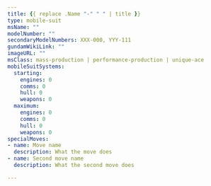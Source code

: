 ```yaml
---
title: {{ replace .Name "-" " " | title }}
type: mobile-suit
msName: ""
modelNumber: ""
secondaryModelNumbers: XXX-000, YYY-111
gundamWikiLink: ""
imageURL: ""
msClass: mass-production | performance-production | unique-ace
mobileSuitSystems:
  starting:
    engines: 0
    comms: 0
    hull: 0
    weapons: 0
  maximum:
    engines: 0
    comms: 0
    hull: 0
    weapons: 0
specialMoves:
- name: Move name
  description: What the move does
- name: Second move name
  description: What the second move does

---
```

